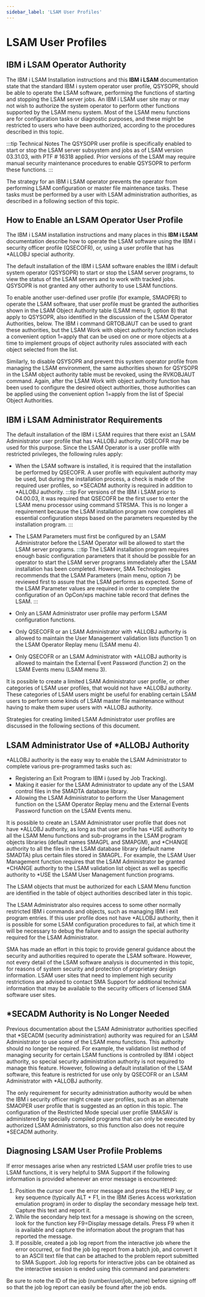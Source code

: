 ```yaml
---
sidebar_label: 'LSAM User Profiles'
---
```


# LSAM User Profiles

## IBM i LSAM Operator Authority

The IBM i LSAM Installation instructions and this **IBM i LSAM** documentation state that the standard IBM i system operator user profile, QSYSOPR, should be able to operate the LSAM software, performing the functions of starting and stopping the LSAM server jobs. An IBM i LSAM user site may or may not wish to authorize the system   operator to perform other functions supported by the LSAM menu system. Most of the LSAM menu functions are for configuration tasks or diagnostic purposes, and these might be restricted to users who have been authorized, according to the procedures described in this topic.

:::tip Technical Notes
The QSYSOPR user profile is specifically enabled to start or stop the LSAM server subsystem and jobs as of LSAM version 03.31.03, with PTF # 16318 applied. Prior versions of the LSAM may require manual security maintenance procedures to enable QSYSOPR to perform these functions.
:::

The strategy for an IBM i LSAM operator prevents the operator from performing LSAM configuration or master file maintenance tasks. These tasks must be performed by a user with LSAM administration authorities, as described in a following section of this topic.

## How to Enable an LSAM Operator User Profile

The IBM i LSAM installation instructions and many places in this **IBM i LSAM** documentation describe how to operate the LSAM software using the IBM i security officer profile (QSECOFR), or, using a user profile that has *ALLOBJ special authority.

The default installation of the IBM i LSAM software enables the IBM i default system operator (QSYSOPR) to start or stop the LSAM server programs, to view the status of the LSAM servers and to work with tracked jobs. QSYSOPR is not granted any other authority to use LSAM functions.

To enable another user-defined user profile (for example, SMAOPER) to operate the LSAM software, that user profile must be granted the authorities shown in the LSAM Object Authority table (LSAM menu 9, option 8) that apply to QSYSOPR, also identified in the discussion of the LSAM Operator Authorities, below. The IBM i command GRTOBJAUT can be used to grant these authorities, but the LSAM Work with object authority function includes a convenient option 1=apply that can be used on one or
more objects at a time to implement groups of object authority rules associated with each object selected from the list.

Similarly, to disable QSYSOPR and prevent this system operator profile from managing the LSAM environment, the same authorities shown for QSYSOPR in the LSAM object authority table must be revoked, using the RVKOBJAUT command. Again, after the LSAM Work with object authority function has been used to configure the desired object authorities, those authorities can be applied using the convenient option 1=apply from the list of Special Object Authorities.

## IBM i LSAM Administrator Requirements

The default installation of the IBM i LSAM requires that there exist an LSAM Administrator user profile that has *ALLOBJ authority. QSECOFR may be used for this purpose. Since the LSAM Operator is a user profile with restricted privileges, the following rules apply:

- When the LSAM software is installed, it is required that the installation be performed by QSECOFR. A user profile with equivalent authority may be used, but during the installation process, a check is made of the required user profiles, so *SECADM authority is required in addition to *ALLOBJ authority.
:::tip
For versions of the IBM i LSAM prior to 04.00.03, it was required that QSECOFR be the first user to enter the LSAM menu processor using command STRSMA. This is no longer a requirement because the LSAM installation program now completes all essential configuration steps based on the parameters requested by the installation program.
:::

- The LSAM Parameters must first be configured by an LSAM Administrator before the LSAM Operator will be allowed to start the LSAM server programs.
:::tip
The LSAM installation program requires enough basic configuration parameters that it should be possible for an operator to start the LSAM server programs immediately after the LSAM installation has been completed. However, SMA Technologies recommends that the LSAM Parameters (main menu, option 7) be reviewed first to assure that the LSAM performs as expected. Some of the LSAM Parameter values are required in order to complete the configuration of an OpCon/xps machine table record that defines the LSAM.
:::
- Only an LSAM Administrator user profile may perform LSAM configuration functions.
- Only QSECOFR or an LSAM Administrator with *ALLOBJ authority is allowed to maintain the User Management validation lists (function 1) on the LSAM Operator Replay menu (LSAM menu 4).
- Only QSECOFR or an LSAM Administrator with *ALLOBJ authority is allowed to maintain the External Event Password (function 2) on the LSAM Events menu (LSAM menu 3).

It is possible to create a limited LSAM Administrator user profile, or other categories of LSAM user profiles, that would not have *ALLOBJ authority. These categories of LSAM users might be useful for enabling certain LSAM users to perform some kinds of LSAM master file maintenance without having to make them super users with *ALLOBJ authority.

Strategies for creating limited LSAM Administrator user profiles are discussed in the following sections of this document.

## LSAM Administrator Use of *ALLOBJ Authority

*ALLOBJ authority is the easy way to enable the LSAM Administrator to complete various pre-programmed tasks such as:

- Registering an Exit Program to IBM i (used by Job Tracking).
- Making it easier for the LSAM Administrator to update any of the LSAM control files in the SMADTA database library.
- Allowing the LSAM Administrator to perform the User Management function on the LSAM Operator Replay menu and the External Events Password function on the LSAM Events menu.

It is possible to create an LSAM Administrator user profile that does not have *ALLOBJ authority, as long as that user profile has *USE authority to all the LSAM Menu functions and sub-programs in the LSAM program objects libraries (default names SMAGPL and SMAPGM), and *CHANGE authority to all the files in the LSAM database library
(default name SMADTA) plus certain files stored in SMAGPL. For example, the LSAM User Management function requires that the LSAM Administrator be granted *CHANGE authority to the LSAM validation list object as well as specific authority to *USE the LSAM User Management function programs.

The LSAM objects that must be authorized for each LSAM Menu function are identified in the table of object authorities described later in this topic.

The LSAM Administrator also requires access to some other normally restricted IBM i commands and objects, such as managing IBM i exit program entries. If this user profile does not have *ALLOBJ authority, then it is possible for some LSAM configuration procedures to fail, at which time it will be necessary to debug the failure and to assign the special authority required for the LSAM Administrator.

SMA has made an effort in this topic to provide general guidance about the security and authorities required to operate the LSAM software. However, not every detail of the LSAM software analysis is documented in this topic, for reasons of system security and protection of proprietary design information. LSAM user sites that need to implement high security restrictions are advised to contact SMA Support for additional technical information that may be available to the security officers of licensed
SMA software user sites. 

## *SECADM Authority is No Longer Needed

Previous documentation about the LSAM Administrator authorities specified that *SECADM (security administration) authority was required for an LSAM Administrator to use some of the LSAM menu functions. This authority should no longer be required. For example, the validation list method of managing security for certain LSAM functions is controlled by IBM i object authority, so special security administration authority is not required to manage this feature. However, following a default
installation of the LSAM software, this feature is restricted for use only by QSECOFR or an LSAM Administrator with *ALLOBJ authority.

The only requirement for security administration authority would be when the IBM i security officer might create user profiles, such as an alternate SMAOPER user profile that is suggested as an option in this topic. The configuration of the Restricted Mode special user profile SMASAV is administered by specially compiled programs that can only be executed by authorized LSAM Administrators, so this function also does not require *SECADM authority.

## Diagnosing LSAM User Profile Problems

If error messages arise when any restricted LSAM user profile tries to use LSAM functions, it is very helpful to SMA Support if the following information is provided whenever an error message is encountered:

1. Position the cursor over the error message and press the HELP key, or key sequence (typically ALT + F1, in the IBM iSeries Access workstation emulation program) in order to display the secondary message help text. Capture this text and report it.
2. While the secondary help text for a message is showing on the screen, look for the function key F9=Display message details. Press F9 when it is available and capture the information about the program that has reported the message.
3. If possible, created a job log report from the interactive job where the error occurred, or find the job log report from a batch job, and convert it to an ASCII text file that can be attached to the problem report submitted to SMA Support. Job log reports for interactive jobs can be obtained as the interactive session is ended using this command and parameters:

Be sure to note the ID of the job (number/user/job_name) before signing off so that the job log report can easily be found after the job ends.